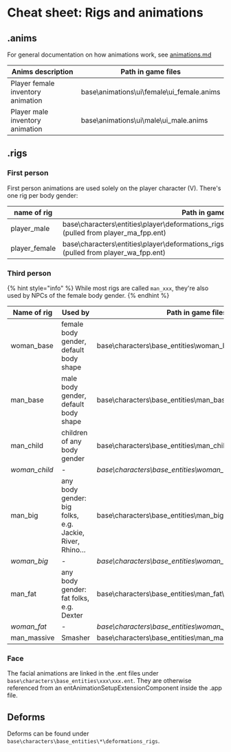 # Cheat sheet: Rigs and animations

## .anims

For general documentation on how animations work, see [animations.md](../animations.md "mention")

| Anims description                 | Path in game files                         |
| --------------------------------- | ------------------------------------------ |
| Player female inventory animation | base\animations\ui\female\ui\_female.anims |
| Player male inventory animation   | base\animations\ui\male\ui\_male.anims     |

## .rigs

### First person

First person animations are used solely on the player character (V). There's one rig per body gender:

<table><thead><tr><th width="226">name of rig</th><th>Path in game files</th></tr></thead><tbody><tr><td>player_male</td><td>base\characters\entities\player\deformations_rigs_ma\player_man_fpp_deformations.rig<br>(pulled from player_ma_fpp.ent)</td></tr><tr><td>player_female</td><td>base\characters\entities\player\deformations_rigs_wa\player_woman_base_deformations.rig<br>(pulled from player_wa_fpp.ent)</td></tr></tbody></table>

### Third person

{% hint style="info" %}
While most rigs are called `man_xxx`, they're also used by NPCs of the female body gender.
{% endhint %}

<table><thead><tr><th width="230.33333333333331">Name of rig</th><th>Used by</th><th>Path in game files</th></tr></thead><tbody><tr><td>woman_base</td><td>female body gender, default body shape</td><td>base\characters\base_entities\woman_base\woman_base.rig</td></tr><tr><td>man_base</td><td>male body gender, default body shape</td><td>base\characters\base_entities\man_base\man_base.rig</td></tr><tr><td>man_child</td><td>children of any body gender </td><td>base\characters\base_entities\man_child\man_child.rig</td></tr><tr><td><em>woman_child</em></td><td><em>-</em></td><td><em>base\characters\base_entities\woman_child\woman_child.rig</em></td></tr><tr><td>man_big</td><td>any body gender: big folks, e.g. Jackie, River, Rhino…</td><td>base\characters\base_entities\man_big\man_big.rig</td></tr><tr><td><em>woman_big</em></td><td><em>-</em></td><td><em>base\characters\base_entities\woman_big\woman_big.rig</em></td></tr><tr><td>man_fat</td><td>any body gender: fat folks, e.g. Dexter</td><td>base\characters\base_entities\man_fat\man_fat.rig</td></tr><tr><td><em>woman_fat</em></td><td><em>-</em></td><td><em>base\characters\base_entities\woman_fat\woman_fat.rig</em></td></tr><tr><td>man_massive</td><td>Smasher</td><td>base\characters\base_entities\man_massive\man_massive.rig</td></tr></tbody></table>

### Face

The facial animations are linked in the .ent files under `base\characters\base_entities\xxx\xxx.ent`. They are otherwise referenced from an entAnimationSetupExtensionComponent inside the .app file.

## Deforms

Deforms can be found under `base\characters\base_entities\*\deformations_rigs`.
